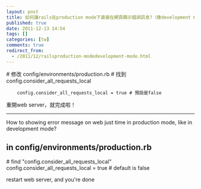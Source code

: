 ```yaml
---
layout: post
title: 如何讓rails在production mode下直接在網頁顯示錯誤訊息?（像development mode那樣）
published: true
date: 2011-12-13 14:54
tags: []
categories: [tw]
comments: true
redirect_from:
  - /2011/12/railsproduction-modedevelopment-mode.html
---
```



# 修改 config/environments/production.rb
# 找到config.consider_all_requests_local

		config.consider_all_requests_local = true # 預設是false

重開web server，就完成啦！


- - - - - - - -

How to showing error message on web just time in production mode, like in development mode?

## in config/environments/production.rb
# find "config.consider_all_requests_local"
		config.consider_all_requests_local = true # default is false

restart web server, and you're done




